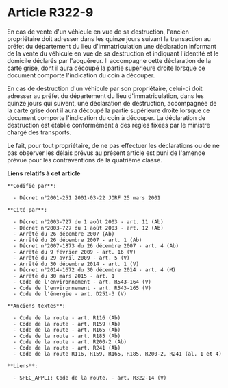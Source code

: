 # Article R322-9

En cas de vente d'un véhicule en vue de sa destruction, l'ancien propriétaire doit adresser dans les quinze jours suivant la
transaction au préfet du département du lieu d'immatriculation une déclaration informant de la vente du véhicule en vue de sa
destruction et indiquant l'identité et le domicile déclarés par l'acquéreur. Il accompagne cette déclaration de la carte
grise, dont il aura découpé la partie supérieure droite lorsque ce document comporte l'indication du coin à découper.

En cas de destruction d'un véhicule par son propriétaire, celui-ci doit adresser au préfet du département du lieu
d'immatriculation, dans les quinze jours qui suivent, une déclaration de destruction, accompagnée de la carte grise dont il
aura découpé la partie supérieure droite lorsque ce document comporte l'indication du coin à découper. La déclaration de
destruction est établie conformément à des règles fixées par le ministre chargé des transports.

Le fait, pour tout propriétaire, de ne pas effectuer les déclarations ou de ne pas observer les délais prévus au présent
article est puni de l'amende prévue pour les contraventions de la quatrième classe.

**Liens relatifs à cet article**

	**Codifié par**:

	  - Décret n°2001-251 2001-03-22 JORF 25 mars 2001

	**Cité par**:

	  - Décret n°2003-727 du 1 août 2003 - art. 11 (Ab)
	  - Décret n°2003-727 du 1 août 2003 - art. 12 (Ab)
	  - Arrêté du 26 décembre 2007 (Ab)
	  - Arrêté du 26 décembre 2007 - art. 1 (Ab)
	  - Décret n°2007-1873 du 26 décembre 2007 - art. 4 (Ab)
	  - Arrêté du 9 février 2009 - art. 16 (V)
	  - Arrêté du 29 avril 2009 - art. 5 (V)
	  - Arrêté du 30 décembre 2014 - art. 1 (V)
	  - Décret n°2014-1672 du 30 décembre 2014 - art. 4 (M)
	  - Arrêté du 30 mars 2015 - art. 1
	  - Code de l'environnement - art. R543-164 (V)
	  - Code de l'environnement - art. R543-165 (V)
	  - Code de l'énergie - art. D251-3 (V)

	**Anciens textes**:

	  - Code de la route - art. R116 (Ab)
	  - Code de la route - art. R159 (Ab)
	  - Code de la route - art. R165 (Ab)
	  - Code de la route - art. R185 (Ab)
	  - Code de la route - art. R200-2 (Ab)
	  - Code de la route - art. R241 (Ab)
	  - Code de la route R116, R159, R165, R185, R200-2, R241 (al. 1 et 4)

	**Liens**:

	  - SPEC_APPLI: Code de la route. - art. R322-14 (V)
